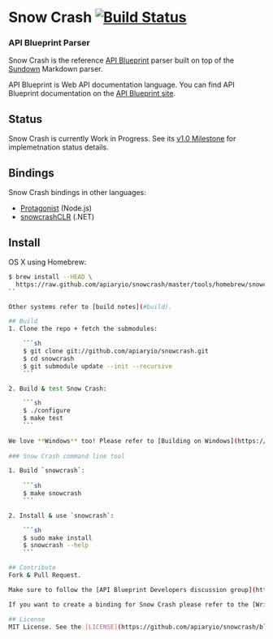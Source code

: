 # Snow Crash [![Build Status](https://travis-ci.org/apiaryio/snowcrash.png?branch=master)](https://travis-ci.org/apiaryio/snowcrash)

### API Blueprint Parser
Snow Crash is the reference [API Blueprint](http://apiblueprint.org) parser built on top of the [Sundown](https://github.com/vmg/sundown) Markdown parser.

API Blueprint is Web API documentation language. You can find API Blueprint documentation on the [API Blueprint site](http://apiblueprint.org).

## Status
Snow Crash is currently Work in Progress. See its [v1.0 Milestone](https://github.com/apiaryio/snowcrash/issues?milestone=1&state=open) for implemetnation status details.

## Bindings
Snow Crash bindings in other languages:

- [Protagonist](https://github.com/apiaryio/protagonist) (Node.js)
- [snowcrashCLR](https://github.com/SeriousM/snowcrashCLR) (.NET)

## Install
OS X using Homebrew:

```sh
$ brew install --HEAD \
  https://raw.github.com/apiaryio/snowcrash/master/tools/homebrew/snowcrash.rb
``

Other systems refer to [build notes](#build).

## Build
1. Clone the repo + fetch the submodules:

	```sh
	$ git clone git://github.com/apiaryio/snowcrash.git
	$ cd snowcrash
	$ git submodule update --init --recursive
	```

2. Build & test Snow Crash:

	```sh
	$ ./configure
	$ make test
	```
	
We love **Windows** too! Please refer to [Building on Windows](https://github.com/apiaryio/snowcrash/wiki/Building-on-Windows).
		
### Snow Crash command line tool

1. Build `snowcrash`:
	
	```sh
	$ make snowcrash
	```

2. Install & use `snowcrash`:

	```sh
	$ sudo make install
	$ snowcrash --help
	```

## Contribute
Fork & Pull Request. 

Make sure to follow the [API Blueprint Developers discussion group](https://groups.google.com/forum/#!forum/apiblueprint-dev). Also check the Snow Crash [issues page](https://github.com/apiaryio/snowcrash/issues?state=open).

If you want to create a binding for Snow Crash please refer to the [Writing a binding](https://github.com/apiaryio/snowcrash/wiki/Writing-a-binding) Wiki article.

## License
MIT License. See the [LICENSE](https://github.com/apiaryio/snowcrash/blob/master/LICENSE) file.

